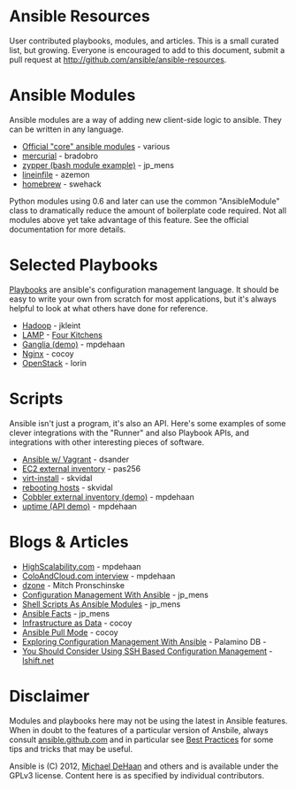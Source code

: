 Ansible Resources
=================

User contributed playbooks, modules, and articles.  This is a small curated list, but growing.  Everyone is encouraged to add to this document, 
submit a pull request at http://github.com/ansible/ansible-resources.

Ansible Modules
===============

Ansible modules are a way of adding new client-side logic to ansible.  They can be written in any language.

* [Official "core" ansible modules](http://ansible.github.com/modules.html) - various
* [mercurial](https://github.com/bradobro/ansible-module-mercurial) - bradobro
* [zypper (bash module example)](https://github.com/jpmens/ansible-zypp) - jp_mens
* [lineinfile](https://github.com/azemon/ansible/blob/lineinfile/library/lineinfile) - azemon
* [homebrew](https://gist.github.com/3170079) - swehack

Python modules using 0.6 and later can use the common "AnsibleModule" class to dramatically reduce
the amount of boilerplate code required.  Not all modules above yet take advantage of this feature.
See the official documentation for more details.

Selected Playbooks
==================

[Playbooks](http://ansible.github.com/playbooks.html) are ansible's configuration management language.  It should
be easy to write your own from scratch for most applications, but it's always helpful to look at what others have
done for reference.

* [Hadoop](https://github.com/jkleint/ansible-contrib/tree/master/playbooks/hadoop_jkleint) - jkleint
* [LAMP](https://github.com/fourkitchens/server-playbooks) - [Four Kitchens](http://fourkitchens.com)
* [Ganglia (demo)](https://github.com/mpdehaan/ansible-examples) - mpdehaan
* [Nginx](http://www.capsunlock.net/2012/04/ansible-nginx-playbook.html) - cocoy
* [OpenStack](http://github.com/lorin/openstack-ansible) - lorin

Scripts
=======

Ansible isn't just a program, it's also an API.  Here's some examples of some clever integrations with the "Runner" and
also Playbook APIs, and integrations with other interesting pieces of software.

* [Ansible w/ Vagrant](https://github.com/dsander/vagrant-ansible) - dsander
* [EC2 external inventory](https://github.com/ansible/ansible/blob/devel/examples/scripts/ec2_external_inventory.py) - pas256
* [virt-install](http://fedorapeople.org/cgit/skvidal/public_git/scripts.git/tree/ansible/start-prov-boot.py) - skvidal
* [rebooting hosts](http://fedorapeople.org/cgit/skvidal/public_git/scripts.git/tree/ansible/host-reboot) - skvidal
* [Cobbler external inventory (demo)](https://github.com/ansible/ansible/blob/devel/examples/scripts/cobbler_external_inventory.py) - mpdehaan
* [uptime (API demo)](https://github.com/ansible/ansible/blob/devel/examples/scripts/uptime.py) - mpdehaan                                                                                                                     

Blogs & Articles
================

* [HighScalability.com](http://highscalability.com/blog/2012/4/18/ansible-a-simple-model-driven-configuration-management-and-c.html) - mpdehaan
* [ColoAndCloud.com interview](http://www.coloandcloud.com/editorial/an-interview-with-ansible-author-michael-dehaan/) - mpdehaan
* [dzone](http://server.dzone.com/articles/ansible-cm-deployment-and-ad) - Mitch Pronschinske
* [Configuration Management With Ansible](http://jpmens.net/2012/06/06/configuration-management-with-ansible/) - jp_mens
* [Shell Scripts As Ansible Modules](http://jpmens.net/2012/07/05/shell-scripts-as-ansible-modules/) - jp_mens
* [Ansible Facts](http://jpmens.net/2012/07/15/ansible-it-s-a-fact/) - jp_mens
* [Infrastructure as Data](http://www.capsunlock.net/2012/04/ansible-infrastructure-as-data-not-infrastructure-as-code.html) - cocoy
* [Ansible Pull Mode](http://www.capsunlock.net/2012/05/using-ansible-pull-and-user-data-to-setup-ec2-or-openstack-servers.html) - cocoy
* [Exploring Configuration Management With Ansible](http://palominodb.com/blog/2012/08/01/exploring-configuration-management-ansible) - Palamino DB                                                                                                                                 - 
* [You Should Consider Using SSH Based Configuration Management](http://www.lshift.net/blog/2012/07/30/you-should-consider-using-ssh-based-configuration-management) - [lshift.net](http://lshift.net)

Disclaimer
==========

Modules and playbooks here may not be using the latest in Ansible features.   When in doubt to the features of
a particular version of Ansbile, always consult [ansible.github.com](http://ansible.github.com) and in particular
see [Best Practices](http://ansible.github.com/bestpractices.html) for some tips and tricks that may be useful.

Ansible is (C) 2012, [Michael DeHaan](http://twitter.com/laserllama) and others and is available under the GPLv3 license.  Content here is as specified
by individual contributors.

